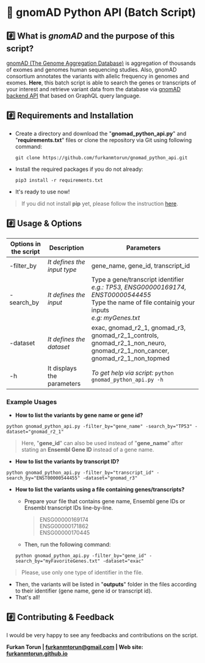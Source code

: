 # 🧬 gnomAD Python API (Batch Script)

## :hash: What is *gnomAD* and the purpose of this script?
[gnomAD (The Genome Aggregation Database)](http://gnomad.broadinstitute.org/) is aggregation of thousands of exomes and genomes human sequencing studies. Also, gnomAD consortium annotates the variants with allelic frequency in genomes and exomes.
**Here**, this batch script is able to search the genes or transcripts of your interest and retrieve variant data from the database via [gnomAD backend API](https://gnomad.broadinstitute.org/api) that based on GraphQL query language.

## :hash: Requirements and Installation
 - Create a directory and download the "**gnomad_python_api.py**" and "**requirements.txt**" files or clone the repository via Git using following command:
 
 	`git clone https://github.com/furkanmtorun/gnomad_python_api.git`

 - Install the required packages if you do not already:
 
	` pip3 install -r requirements.txt `

- It's ready to use now! 

> If you did not install **pip** yet, please follow the instruction [here](https://pip.pypa.io/en/stable/installing/).

## :hash: Usage & Options
| Options in the script | Description | Parameters |
|--|--|--|
| -filter_by | *It defines the input type* |gene_name, gene_id, transcript_id |
| -search_by | *It defines the input* | Type a gene/transcript identifier <br> *e.g.: TP53, ENSG00000169174, ENST00000544455* <br> Type the name of file containig your inputs <br> *e.g: myGenes.txt*
| -dataset | *It defines the dataset* | exac, gnomad_r2_1, gnomad_r3, gnomad_r2_1_controls, gnomad_r2_1_non_neuro, gnomad_r2_1_non_cancer, gnomad_r2_1_non_topmed
| -h | It displays the parameters | *To get help via script:* `python gnomad_python_api.py -h`

### Example Usages
- **How to list the variants by gene name or gene id?**

`python gnomad_python_api.py -filter_by="gene_name" -search_by="TP53" -dataset="gnomad_r2_1"`

> Here,  "**gene_id**" can also be used instead of "**gene_name**" after stating an **Ensembl Gene ID** instead of a gene name.

- **How to list the variants by transcript ID?**

`python gnomad_python_api.py -filter_by="transcript_id" -search_by="ENST00000544455" -dataset="gnomad_r3"`

- **How to list the variants using a file containing genes/transcripts?**

  - Prepare your file that contains gene name, Ensembl gene IDs or Ensembl transcript IDs line-by-line. 
	> ENSG00000169174 <br> ENSG00000171862  <br> ENSG00000170445

  - Then, run the following command:
  
  `python gnomad_python_api.py -filter_by="gene_id" -search_by="myFavoriteGenes.txt" -dataset="exac"`

> Please, use only one type of identifier in the file.

- Then, the variants will be listed in "**outputs**" folder in the files according to their identifier (gene name, gene id or transcript id).  
-  That's all!

## :hash: Contributing & Feedback
I would be very happy to see any feedbacks and contributions on the script.

**Furkan Torun |  [furkanmtorun@gmail.com](mailto:furkanmtorun@gmail.com) | Web site: [furkanmtorun.github.io](https://furkanmtorun.github.io/)**



